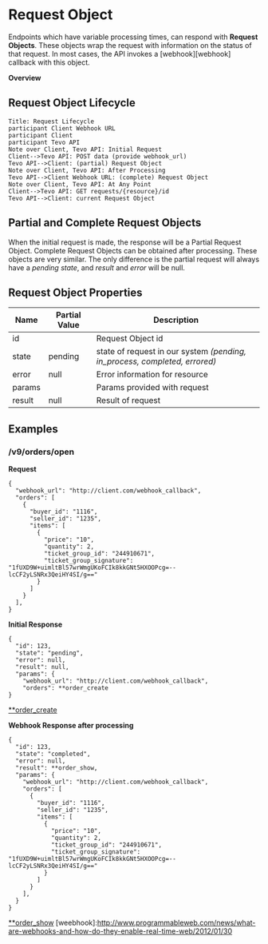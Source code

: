 # Request Object

Endpoints which have variable processing times, can respond with **Request Objects**.  These objects wrap the request with information on the status of that request.  In most cases, the API invokes a [webhook][webhook] callback with this object.

**Overview**

<!-- toc -->

## Request Object Lifecycle

```sequence
Title: Request Lifecycle
participant Client Webhook URL
participant Client
participant Tevo API
Note over Client, Tevo API: Initial Request
Client-->Tevo API: POST data (provide webhook_url)
Tevo API-->Client: (partial) Request Object
Note over Client, Tevo API: After Processing
Tevo API-->Client Webhook URL: (complete) Request Object
Note over Client, Tevo API: At Any Point
Client-->Tevo API: GET requests/{resource}/id
Tevo API-->Client: current Request Object
```

## Partial and Complete Request Objects

When the initial request is made, the response will be a Partial Request Object.
Complete Request Objects can be obtained after processing.
These objects are very similar.
The only difference is the partial request will always have a *pending* *state*, and *result* and *error* will be null.


## Request Object Properties
| Name    | Partial Value | Description                                                               |
|---------|---------------|---------------------------------------------------------------------------|
| id      |               | Request Object id                                                         |
| state   | pending       | state of request in our system *(pending, in_process, completed, errored)* |
| error   | null          | Error information for resource                                             |
| params  |               | Params provided with request                                               |
| result  | null          | Result of request                                                      |

## Examples

### /v9/orders/open

**Request**
```
{
  "webhook_url": "http://client.com/webhook_callback",
  "orders": [
    {
      "buyer_id": "1116",
      "seller_id": "1235",
      "items": [
        {
          "price": "10",
          "quantity": 2,
          "ticket_group_id": "244910671",
          "ticket_group_signature": "1fUXD9W+uimltBl57wrWmgUKoFCIk8kkGNt5HXOOPcg=--lcCF2yLSNRx3QeiHY4SI/g=="
        }
      ]
    }
  ],
}
```

**Initial Response**
```
{
  "id": 123,
  "state": "pending",
  "error": null,
  "result": null,
  "params": {
    "webhook_url": "http://client.com/webhook_callback",
    "orders": **order_create
}
```
[**order_create](https://ticketevolution.atlassian.net/wiki/pages/viewpage.action?pageId=9994275)

**Webhook Response after processing**
```
{
  "id": 123,
  "state": "completed",
  "error": null,
  "result": **order_show,
  "params": {
    "webhook_url": "http://client.com/webhook_callback",
    "orders": [
      {
        "buyer_id": "1116",
        "seller_id": "1235",
        "items": [
          {
            "price": "10",
            "quantity": 2,
            "ticket_group_id": "244910671",
            "ticket_group_signature": "1fUXD9W+uimltBl57wrWmgUKoFCIk8kkGNt5HXOOPcg=--lcCF2yLSNRx3QeiHY4SI/g=="
          }
        ]
      }
    ],
  }
}
```
[**order_show](https://ticketevolution.atlassian.net/wiki/pages/viewpage.action?pageId=4129639)
[weebhook]:http://www.programmableweb.com/news/what-are-webhooks-and-how-do-they-enable-real-time-web/2012/01/30